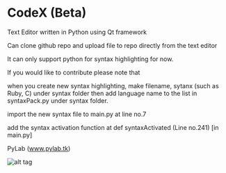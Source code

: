 # CodeX (Beta)
Text Editor written in Python using Qt framework

Can clone github repo and upload file to repo directly from the text editor

It can only support python for syntax highlighting for now.

If you would like to contribute please note that

when you create new syntax highlighting, make filename, sytanx<language> (such as Ruby, C) under syntax folder then add language name to the list in syntaxPack.py under syntax folder.

import the new syntax file to main.py at line no.7

add the syntax activation function at def syntaxActivated (Line no.241) [in main.py]

PyLab (www.pylab.tk)

![alt tag](http://i.imgur.com/HCwHUSC.png)
